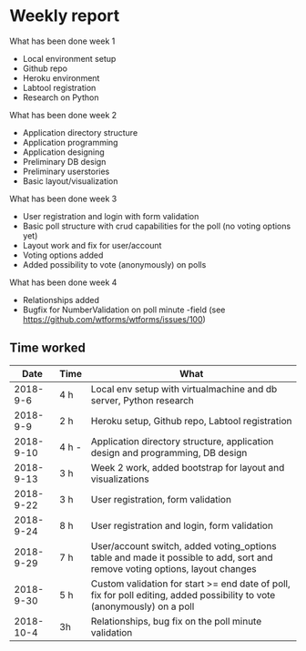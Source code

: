 # Weekly report

What has been done week 1

* Local environment setup
* Github repo
* Heroku environment
* Labtool registration
* Research on Python

What has been done week 2

* Application directory structure
* Application programming
* Application designing
* Preliminary DB design
* Preliminary userstories
* Basic layout/visualization

What has been done week 3

* User registration and login with form validation
* Basic poll structure with crud capabilities for the poll (no voting options yet)
* Layout work and fix for user/account
* Voting options added
* Added possibility to vote (anonymously) on polls

What has been done week 4

* Relationships added
* Bugfix for NumberValidation on poll minute -field (see https://github.com/wtforms/wtforms/issues/100)

## Time worked

| Date | Time | What |
| --- | --- | --- |
| 2018-9-6 | 4 h | Local env setup with virtualmachine and db server, Python research|
| 2018-9-9 | 2 h | Heroku setup, Github repo, Labtool registration|
| 2018-9-10 | 4 h - | Application directory structure, application design and programming, DB design|
| 2018-9-13 | 3 h | Week 2 work, added bootstrap for layout and visualizations|
| 2018-9-22 | 3 h | User registration, form validation |
| 2018-9-24 | 8 h | User registration and login, form validation|
| 2018-9-29 | 7 h | User/account switch, added voting_options table and made it possible to add, sort and remove voting options, layout changes|
| 2018-9-30 | 5 h | Custom validation for start >= end date of poll, fix for poll editing, added possibility to vote (anonymously) on a poll|
| 2018-10-4 | 3h | Relationships, bug fix on the poll minute validation|
